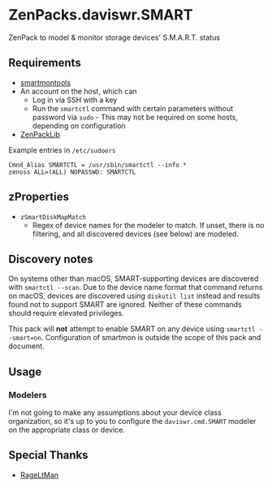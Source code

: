 # ZenPacks.daviswr.SMART

ZenPack to model & monitor storage devices' S.M.A.R.T. status

## Requirements

* [smartmontools](https://www.smartmontools.org/)
* An account on the host, which can
  * Log in via SSH with a key
  * Run the `smartctl` command with certain parameters without password via `sudo` - This may not be required on some hosts, depending on configuration
* [ZenPackLib](https://help.zenoss.com/in/zenpack-catalog/open-source/zenpacklib)

Example entries in `/etc/sudoers`

```
Cmnd_Alias SMARTCTL = /usr/sbin/smartctl --info *
zenoss ALL=(ALL) NOPASSWD: SMARTCTL
```

## zProperties
* `zSmartDiskMapMatch`
  * Regex of device names for the modeler to match. If unset, there is no filtering, and all discovered devices (see below) are modeled.

## Discovery notes
On systems other than macOS, SMART-supporting devices are discovered with `smartctl --scan`. Due to the device name format that command returns on macOS, devices are discovered using `diskutil list` instead and results found not to support SMART are ignored. Neither of these commands should require elevated privileges.

This pack will **not** attempt to enable SMART on any device using `smartctl --smart=on`. Configuration of smartmon is outside the scope of this pack and document.

## Usage
### Modelers
I'm not going to make any assumptions about your device class organization, so it's up to you to configure the `daviswr.cmd.SMART` modeler on the appropriate class or device. 

## Special Thanks
* [RageLtMan](https://github.com/sempervictus)
